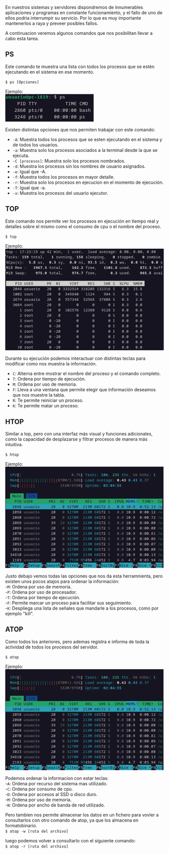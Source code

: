 En nuestros sistemas y servidores dispondremos de innumerables aplicaciones y programas en constante funcionamiento, y el fallo de uno de ellos
podria interrumpir su servicio. Por lo que es muy importante mantenerlos a raya y preveer posibles fallos.

A continuacion veremos algunos comandos que nos posibilitan llevar a cabo esta tarea.

## PS
Este comando te muestra una lista con todos los procesos que se estén ejecutando en el sistema en ese momento.

`$ ps [Opciones]`

Ejemplo:  
![ps solo](/img/procesos/ps_solo.PNG)

Existen distintas opciones que nos permiten trabajar con este comando:  
- `-A`: Muestra todos los procesos que se esten ejecutando en el sistema y de todos los usuarios.  
- `-a`: Muestra solo los procesos asociados a la terminal desde la que se ejecuta.  
- `-C [procesos]`: Muestra solo los procesos nombrados.  
- `-d`: Muestra los procesos sin los nombres de usuario asignados.  
- `-e`: Igual que -A.  
- `-f`: Muestra todos los procesos en mayor detalle.  
- `-r`: Muestra solo los procesos en ejecucion en el momento de ejecución.  
-  `-T`: Igual que -a.  
-  `-x`: Muestra los procesos del usuario ejecutor.  

## TOP
Este comando nos permite ver los procesos en ejecución en tiempo real y detalles sobre el mismo como el consumo de cpu o el nombre del proceso.

`$ top`

Ejemplo:  
![top solo](/img/procesos/top_solo.PNG)

Durante su ejecución podemos interactuar con distintas teclas para modificar como nos muestra la información.  
- `C`: Alterna entre mostrar el nombre del proceso y el comando completo.  
- `T`: Ordena por tiempo de ejecución.  
- `M`: Ordena por uso de memoria.  
- `F`: Lleva a una ventana que permite elegir que información deseamos que nos muestre la tabla.  
- `R`: Te permite reiniciar un proceso.  
- `K`: Te permite matar un proceso.  

## HTOP
Similar a top, pero con una interfaz más visual y funciones adicionales, como la capacidad de desplazarse y filtrar procesos de manera más intuitiva.

`$ htop`

Ejemplo:  
![htop](/img/procesos/htop.PNG)

Justo debajo vemos todas las opciones que nos da esta herramnienta, pero existen unos pocos atajos para ordenar la información:  
-`M`: Ordena por uso de memoria.  
-`P`: Ordena por uso de procesador.  
-`T`: Ordena por tiempo de ejecución.  
-`F`: Permite marcar un proceso para facilitar sus seguimiento.  
-`K`: Despliega una lista de señales que mandarle a los procesos, como por ejemplo "kill".  

## ATOP
Como todos los anteriores, pero ademas registra e informa de toda la actividad de todos los procesos del servidor.

`$ atop`

Ejemplo:  
![atop](/img/procesos/htop.PNG)

Podemos ordenar la informacion con estar teclas:  
-`A`: Ordena por recurso del sistema mas utilizado.  
-`C`: Ordena por consumo de cpu.  
-`D`: Ordena por accesos al SSD o disco duro.  
-`M`: Ordena por uso de memoria.  
-`N`: Ordena por ancho de banda de red utilizado.  

Pero tambien nos permite almacenar los datos en un fichero para vovler a consultarlos con otro comando de atop, ya que los almacena en formatobinario.  
`$ atop -w [ruta del archivo]`

luego podemos volver a consultarlo con el siguiente comando:  
`$ atop -r [ruta del archivo]`
